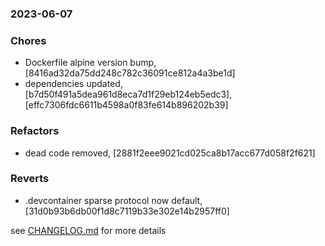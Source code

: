### 2023-06-07

### Chores
+ Dockerfile alpine version bump, [8416ad32da75dd248c782c36091ce812a4a3be1d]
+ dependencies updated, [b7d50f491a5dea961d8eca7d1f29eb124eb5edc3], [effc7306fdc6611b4598a0f83fe614b896202b39]

### Refactors
+ dead code removed, [2881f2eee9021cd025ca8b17acc677d058f2f621]

### Reverts
+ .devcontainer sparse protocol now default, [31d0b93b6db00f1d8c7119b33e302e14b2957ff0]


see <a href='https://github.com/mrjackwills/flightbox_backend/blob/main/CHANGELOG.md'>CHANGELOG.md</a> for more details
